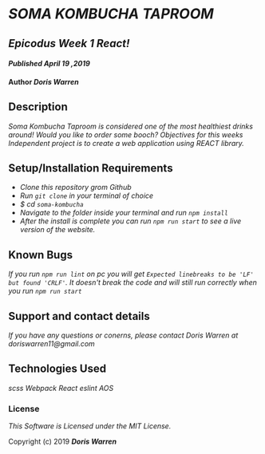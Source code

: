 # _SOMA KOMBUCHA TAPROOM_

## _Epicodus Week 1 React!_

#### _Published April 19 ,2019_

#### Author _**Doris Warren**_

## Description
_Soma Kombucha Taproom is considered one of the most healthiest drinks around! Would you like to order some booch? Objectives for this weeks Independent project is to create a web application using REACT library._ 

## Setup/Installation Requirements
* _Clone this repository grom Github_
* _Run `git clone` in your terminal of choice_
* _$ cd `soma-kombucha`_
* _Navigate to the folder inside your terminal and run `npm install`_
* _After the install is complete you can run `npm run start` to see a live version of the website._


## Known Bugs

_If you run `npm run lint` on pc you will get `Expected linebreaks to be 'LF' but found 'CRLF'`. It doesn't break the code and will still run correctly when you run `npm run start`_

## Support and contact details

_If you have any questions or conerns, please contact Doris Warren at doriswarren11@gmail.com_

## Technologies Used

_scss_
_Webpack_
_React_
_eslint_
_AOS_

### License

*This Software is Licensed under the MIT License.*

Copyright (c) 2019 **_Doris Warren_**
